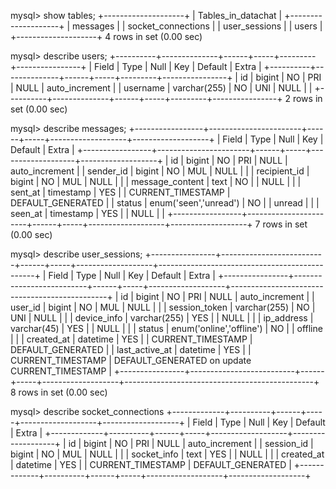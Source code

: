 mysql> show tables;
+--------------------+
| Tables_in_datachat |
+--------------------+
| messages           |
| socket_connections |
| user_sessions      |
| users              |
+--------------------+
4 rows in set (0.00 sec)

mysql> describe users;
+----------+--------------+------+-----+---------+----------------+
| Field    | Type         | Null | Key | Default | Extra          |
+----------+--------------+------+-----+---------+----------------+
| id       | bigint       | NO   | PRI | NULL    | auto_increment |
| username | varchar(255) | NO   | UNI | NULL    |                |
+----------+--------------+------+-----+---------+----------------+
2 rows in set (0.00 sec)

mysql> describe messages;
+-----------------+-----------------------+------+-----+-------------------+-------------------+
| Field           | Type                  | Null | Key | Default           | Extra             |
+-----------------+-----------------------+------+-----+-------------------+-------------------+
| id              | bigint                | NO   | PRI | NULL              | auto_increment    |
| sender_id       | bigint                | NO   | MUL | NULL              |                   |
| recipient_id    | bigint                | NO   | MUL | NULL              |                   |
| message_content | text                  | NO   |     | NULL              |                   |
| sent_at         | timestamp             | YES  |     | CURRENT_TIMESTAMP | DEFAULT_GENERATED |
| status          | enum('seen','unread') | NO   |     | unread            |                   |
| seen_at         | timestamp             | YES  |     | NULL              |                   |
+-----------------+-----------------------+------+-----+-------------------+-------------------+
7 rows in set (0.00 sec)

mysql> describe user_sessions;
+----------------+--------------------------+------+-----+-------------------+-----------------------------------------------+
| Field          | Type                     | Null | Key | Default           | Extra
     |
+----------------+--------------------------+------+-----+-------------------+-----------------------------------------------+
| id             | bigint                   | NO   | PRI | NULL              | auto_increment
     |
| user_id        | bigint                   | NO   | MUL | NULL              |
     |
| session_token  | varchar(255)             | NO   | UNI | NULL              |
     |
| device_info    | varchar(255)             | YES  |     | NULL              |
     |
| ip_address     | varchar(45)              | YES  |     | NULL              |
     |
| status         | enum('online','offline') | NO   |     | offline           |
     |
| created_at     | datetime                 | YES  |     | CURRENT_TIMESTAMP | DEFAULT_GENERATED
     |
| last_active_at | datetime                 | YES  |     | CURRENT_TIMESTAMP | DEFAULT_GENERATED on update CURRENT_TIMESTAMP |
+----------------+--------------------------+------+-----+-------------------+-----------------------------------------------+
8 rows in set (0.00 sec)

mysql> describe socket_connections
+-------------+----------+------+-----+-------------------+-------------------+
| Field       | Type     | Null | Key | Default           | Extra             |
+-------------+----------+------+-----+-------------------+-------------------+
| id          | bigint   | NO   | PRI | NULL              | auto_increment    |
| session_id  | bigint   | NO   | MUL | NULL              |                   |
| socket_info | text     | YES  |     | NULL              |                   |
| created_at  | datetime | YES  |     | CURRENT_TIMESTAMP | DEFAULT_GENERATED |
+-------------+----------+------+-----+-------------------+-------------------+
